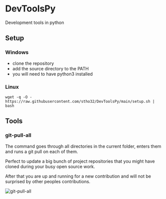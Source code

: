 # DevToolsPy

Development tools in python

## Setup

### Windows

- clone the repository
- add the source directory to the PATH
- you will need to have python3 installed

### Linux

```
wget -q -O - https://raw.githubusercontent.com/stho32/DevToolsPy/main/setup.sh | bash
```

## Tools

### git-pull-all

The command goes through all directories in the current folder, enters them and runs a git pull on each of them.

Perfect to update a big bunch of project repositories that you might have cloned during your busy open source work.

After that you are up and running for a new contribution and will not be surprised by other peoples contributions.

![git-pull-all](docs/git-pull-all.png)
